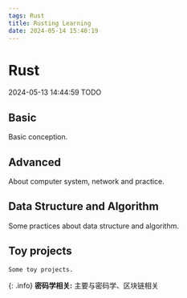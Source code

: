 ```yaml
---
tags: Rust
title: Rusting Learning
date: 2024-05-14 15:40:19
---
```


# Rust
2024-05-13 14:44:59 TODO

## Basic
Basic conception.

## Advanced
About computer system, network and practice.
## Data Structure and Algorithm
Some practices about data structure and algorithm.

## Toy projects
    Some toy projects. 

{: .info}
**密码学相关:** 主要与密码学、区块链相关

